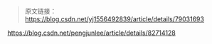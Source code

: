 > 原文链接：<https://blog.csdn.net/yj1556492839/article/details/79031693>

https://blog.csdn.net/pengjunlee/article/details/82714128